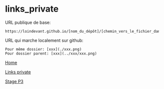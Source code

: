 # links_private

URL publique de base:

```
https://loindevant.github.io/[nom_du_dépôt]/[chemin_vers_le_fichier_dans_le_dépôt]
```

URL qui marche localement sur github:

```
Pour même dossier: [xxx](./xxx.png)
Pour dossier parent: [xxx](../xxx/xxx.png)
```

[Home](https://loindevant.github.io/)

[Links private](https://loindevant.github.io/links_private)

[Stage P3](https://loindevant.github.io/Stage_P3)
